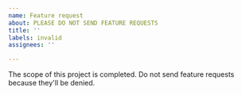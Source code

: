 ```yaml
---
name: Feature request
about: PLEASE DO NOT SEND FEATURE REQUESTS
title: ''
labels: invalid
assignees: ''

---
```


The scope of this project is completed.
Do not send feature requests because they'll be denied.
